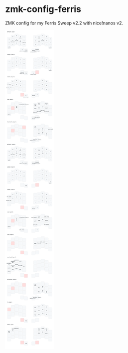 # zmk-config-ferris
ZMK config for my Ferris Sweep v2.2 with nice!nanos v2.


![Visualisation as of Commit: 3328a1c](https://github.com/SebastianBehrens/zmk-config-ferris/blob/master/viz/keymap_viz.svg)

